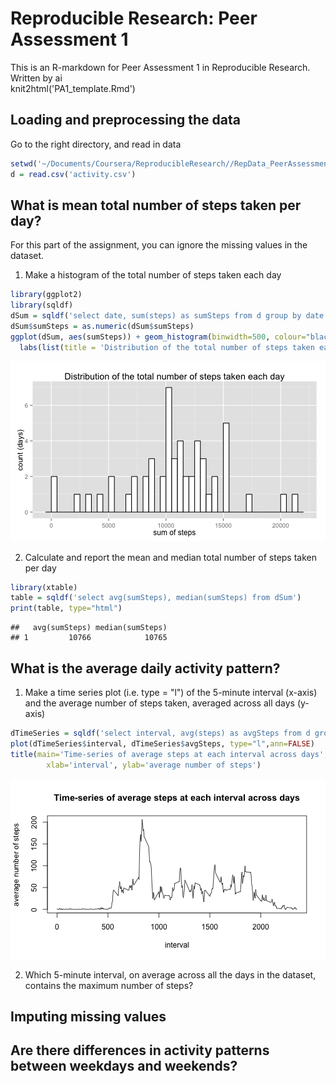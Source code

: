 # Reproducible Research: Peer Assessment 1
This is an R-markdown for Peer Assessment 1 in Reproducible Research.  
Written by ai  
knit2html('PA1_template.Rmd')


## Loading and preprocessing the data
Go to the right directory, and read in data

```r
setwd('~/Documents/Coursera/ReproducibleResearch//RepData_PeerAssessment1')
d = read.csv('activity.csv')
```

## What is mean total number of steps taken per day?
For this part of the assignment, you can ignore the missing values in the dataset.

1. Make a histogram of the total number of steps taken each day

```r
library(ggplot2)
library(sqldf)
dSum = sqldf('select date, sum(steps) as sumSteps from d group by date')
dSum$sumSteps = as.numeric(dSum$sumSteps)
ggplot(dSum, aes(sumSteps)) + geom_histogram(binwidth=500, colour="black", fill="white") + 
  labs(list(title = 'Distribution of the total number of steps taken each day', x = "sum of steps", y = "count (days)"))
```

![plot of chunk unnamed-chunk-1](figure/unnamed-chunk-1.png) 

2. Calculate and report the mean and median total number of steps taken per day

```r
library(xtable)
table = sqldf('select avg(sumSteps), median(sumSteps) from dSum')
print(table, type="html")
```

```
##   avg(sumSteps) median(sumSteps)
## 1         10766            10765
```

## What is the average daily activity pattern?
1. Make a time series plot (i.e. type = "l") of the 5-minute interval (x-axis) and the average number of steps taken, averaged across all days (y-axis)

```r
dTimeSeries = sqldf('select interval, avg(steps) as avgSteps from d group by interval')
plot(dTimeSeries$interval, dTimeSeries$avgSteps, type="l",ann=FALSE)
title(main='Time-series of average steps at each interval across days',
        xlab='interval', ylab='average number of steps')
```

![plot of chunk unnamed-chunk-3](figure/unnamed-chunk-3.png) 


2. Which 5-minute interval, on average across all the days in the dataset, contains the maximum number of steps?




## Imputing missing values



## Are there differences in activity patterns between weekdays and weekends?
